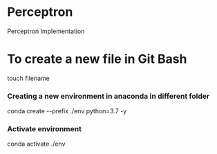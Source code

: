 # Perceptron
Perceptron Implementation

# To create a new file in Git Bash
touch filename

### Creating a new environment in anaconda in different folder
conda create --prefix ./env python=3.7 -y

### Activate environment
conda activate ./env


